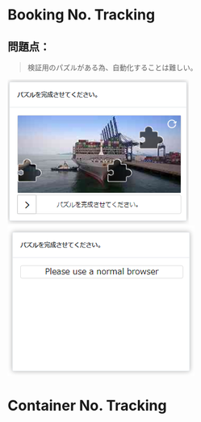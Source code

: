 # Booking No. Tracking

## 問題点：
> 検証用のパズルがある為、自動化することは難しい。
<img src='img/canvas_puzzel.PNG'>

<img src='img/puzzel_loading.PNG'>

# Container No. Tracking
